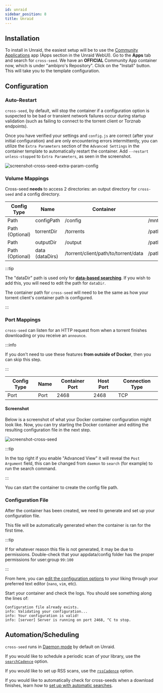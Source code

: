 ```yaml
---
id: unraid
sidebar_position: 8
title: Unraid
---
```


## Installation

To install in Unraid, the easiest setup will be to use the
[Community Applications](https://forums.unraid.net/topic/38582-plug-in-community-applications/)
app (Apps section in the Unraid WebUI). Go to the **Apps** tab and search for
`cross-seed`. We have an **OFFICIAL** Community App container now, which is
under "ambipro's Repository". Click on the "Install" button. This will take you
to the template configuration.

## Configuration

### Auto-Restart

`cross-seed`, by default, will stop the container if a configuration option is
suspected to be bad or transient network failures occur during startup
validation (such as failing to connect to the torrent client or Torznab
endpoints).

Once you have verified your settings and `config.js` are correct (after your
initial configuration) and are only encountering errors intermittently, you can
utilize the `Extra Parameters` section of the `Advanced Settings` in the
container template to automatically restart the container. Add
`--restart unless-stopped` to `Extra Parameters`, as seen in the screenshot.

![screenshot-cross-seed-extra-param-config](https://github.com/cross-seed/cross-seed.org/assets/9668239/7e365d63-1f0d-467c-b6df-e3a53183abac)

### Volume Mappings

Cross-seed **needs** to access 2 directories: an output directory for `cross-seed` and a config directory.

| Config Type     | Name            | Container                            | Host                                | Access Mode |
| --------------- | --------------- | ------------------------------------ | ----------------------------------- | ----------- |
| Path            | configPath      | /config                              | /mnt/user/appdata/cross-seed        | Read/Write  |
| Path (Optional) | torrentDir      | /torrents                            | /path/to/torrent/client/session/dir | Read Only   |
| Path            | outputDir       | /output                              | /path/to/torrent/client/watch/dir   | Read/Write  |
| Path (Optional) | data (dataDirs) | /torrent/client/path/to/torrent/data | /path/to/torrent/client/data        | Read/Write  |

:::tip

The "dataDir" path is used only for
[**data-based searching**](./data-based-matching.md). If you wish to add this,
you will need to edit the path for `dataDir`.

The container path for `cross-seed` will need to be the same as how your torrent
client's container path is configured.

:::

### Port Mappings

`cross-seed` can listen for an HTTP request from when a torrent finishes
downloading or you receive an `announce`.

:::info

If you don't need to use these features **from outside of Docker**, then you can
skip this step.

:::

| Config Type | Name | Container Port | Host Port | Connection Type |
| ----------- | ---- | -------------- | --------- | --------------- |
| Port        | Port | 2468           | 2468      | TCP             |

#### Screenshot

Below is a screenshot of what your Docker container configuration might look
like. Now, you can try starting the Docker container and editing the resulting
configuration file in the next step.

![screenshot-cross-seed](https://github.com/cross-seed/cross-seed/assets/123845855/93a4749e-1506-40de-91f5-ac7d8ec93334)

:::tip

In the top right if you enable "Advanced View" it will reveal the
`Post Argument` field, this can be changed from `daemon` to `search` (for
example) to run the search command.

:::

You can start the container to create the config file path.

### Configuration File

After the container has been created, we need to generate and set up your
configuration file.

This file will be automatically generated when the container is ran for the
first time.

:::tip

If for whatever reason this file is not generated, it may be due to permissions.
Double-check that your appdata/config folder has the proper permissions for
user:group `99:100`

:::

From here, you can
[edit the configuration options](../basics/options.md#options-used-in-cross-seed-daemon)
to your liking through your preferred text editor (`nano`, `vim`, etc).

Start your container and check the logs. You should see something along the
lines of:

```
Configuration file already exists.
info: Validating your configuration...
info: Your configuration is valid!
info: [server] Server is running on port 2468, ^C to stop.
```

## Automation/Scheduling

`cross-seed` runs in [Daemon mode](../basics/managing-the-daemon) by default on
Unraid.

If you would like to schedule a periodic scan of your library, use the
[`searchCadence`](../basics/options.md#searchcadence) option.

If you would like to set up RSS scans, use the
[`rssCadence`](../basics/options.md#rsscadence) option.

If you would like to automatically check for cross-seeds when a download
finishes, learn how to [set up with automatic searches](triggering-searches.md).
